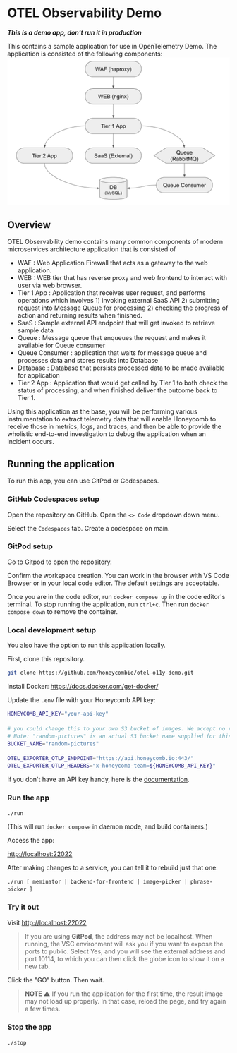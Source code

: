 
# OTEL Observability Demo

***This is a demo app, don't run it in production***

This contains a sample application for use in OpenTelemetry Demo. The application is consisted of the following components:
![architecture](otel-o11y-demo-arch.png "architecture")

## Overview

OTEL Observability demo contains many common components of modern microservices architecture application that is consisted of 
- WAF : Web Application Firewall that acts as a gateway to the web application.
- WEB : WEB tier that has reverse proxy and web frontend to interact with user via web browser.
- Tier 1 App : Application that receives user request, and performs operations which involves 1) invoking external SaaS API 2) submitting request into Message Queue for processing 2) checking the progress of action and returning results when finished.
- SaaS : Sample external API endpoint that will get invoked to retrieve sample data
- Queue : Message queue that enqueues the request and makes it available for Queue consumer
- Queue Consumer : application that waits for message queue and processes data and stores results into Database
- Database : Database that persists processed data to be made available for application
- Tier 2 App : Application that would get called by Tier 1 to both check the status of processing, and when finished deliver the outcome back to Tier 1.

Using this application as the base, you will be performing various instrumentation to extract telemetry data that will enable Honeycomb to receive those in metrics, logs, and traces, and then be able to provide the wholistic end-to-end investigation to debug the application when an incident occurs.

## Running the application

To run this app, you can use GitPod or Codespaces.

### GitHub Codespaces setup

Open the repository on GitHub. Open the `<> Code` dropdown down menu.

Select the `Codespaces` tab. Create a codespace on main.

### GitPod setup

Go to [Gitpod](https://gitpod.io/#https://github.com/honeycombio/otel-o11y-demo) to open the repository.

Confirm the workspace creation. You can work in the browser with VS Code Browser or in your local code editor. The default settings are acceptable. 

Once you are in the code editor, run `docker compose up` in the code editor's terminal. To stop running the application, run `ctrl+c`. Then run `docker compose down` to remove the container.

### Local development setup

You also have the option to run this application locally.

First, clone this repository.

```bash
git clone https://github.com/honeycombio/otel-o11y-demo.git
```

Install Docker: https://docs.docker.com/get-docker/

Update the `.env` file with your Honeycomb API key:
```bash
HONEYCOMB_API_KEY="your-api-key"

# you could change this to your own S3 bucket of images. We accept no responsibility for the outcome.
# Note: "random-pictures" is an actual S3 bucket name supplied for this course, filled with SFW meme images
BUCKET_NAME="random-pictures"

OTEL_EXPORTER_OTLP_ENDPOINT="https://api.honeycomb.io:443/"
OTEL_EXPORTER_OTLP_HEADERS="x-honeycomb-team=${HONEYCOMB_API_KEY}"
```

If you don't have an API key handy, here is the [documentation](https://docs.honeycomb.io/get-started/configure/environments/manage-api-keys/#create-api-key).


### Run the app

`./run`

(This will run `docker compose` in daemon mode, and build containers.)

Access the app:

[http://localhost:22022]()

After making changes to a service, you can tell it to rebuild just that one:

`./run [ meminator | backend-for-frontend | image-picker | phrase-picker ]`

### Try it out

Visit [http://localhost:22022]()

> If you are using **GitPod**, the address may not be localhost. When running, the VSC environment will ask you if you want to expose the ports to public. Select Yes, and you will see the external address and port 10114, to which you can then click the globe icon to show it on a new tab.

Click the "GO" button. Then wait.

> **NOTE** ⚠️ If you run the application for the first time, the result image may not load up properly. In that case, reload the page, and try again a few times.

### Stop the app

`./stop`
